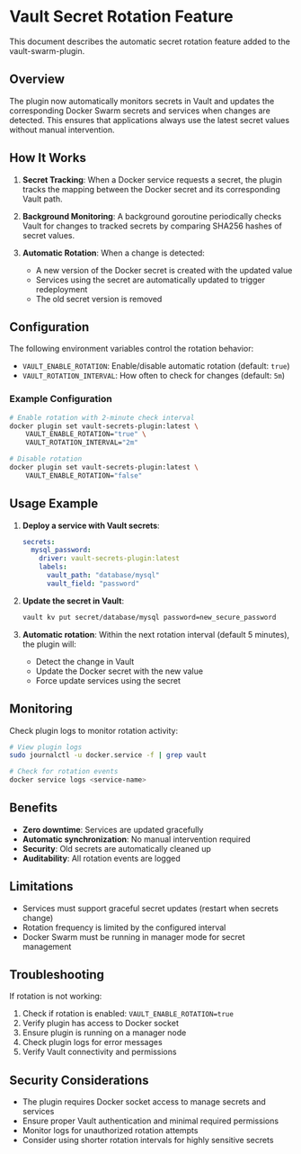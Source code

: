 # Vault Secret Rotation Feature

This document describes the automatic secret rotation feature added to the vault-swarm-plugin.

## Overview

The plugin now automatically monitors secrets in Vault and updates the corresponding Docker Swarm secrets and services when changes are detected. This ensures that applications always use the latest secret values without manual intervention.

## How It Works

1. **Secret Tracking**: When a Docker service requests a secret, the plugin tracks the mapping between the Docker secret and its corresponding Vault path.

2. **Background Monitoring**: A background goroutine periodically checks Vault for changes to tracked secrets by comparing SHA256 hashes of secret values.

3. **Automatic Rotation**: When a change is detected:
   - A new version of the Docker secret is created with the updated value
   - Services using the secret are automatically updated to trigger redeployment
   - The old secret version is removed

## Configuration

The following environment variables control the rotation behavior:

- `VAULT_ENABLE_ROTATION`: Enable/disable automatic rotation (default: `true`)
- `VAULT_ROTATION_INTERVAL`: How often to check for changes (default: `5m`)

### Example Configuration

```bash
# Enable rotation with 2-minute check interval
docker plugin set vault-secrets-plugin:latest \
    VAULT_ENABLE_ROTATION="true" \
    VAULT_ROTATION_INTERVAL="2m"

# Disable rotation
docker plugin set vault-secrets-plugin:latest \
    VAULT_ENABLE_ROTATION="false"
```

## Usage Example

1. **Deploy a service with Vault secrets**:
   ```yaml
   secrets:
     mysql_password:
       driver: vault-secrets-plugin:latest
       labels:
         vault_path: "database/mysql"
         vault_field: "password"
   ```

2. **Update the secret in Vault**:
   ```bash
   vault kv put secret/database/mysql password=new_secure_password
   ```

3. **Automatic rotation**: Within the next rotation interval (default 5 minutes), the plugin will:
   - Detect the change in Vault
   - Update the Docker secret with the new value
   - Force update services using the secret

## Monitoring

Check plugin logs to monitor rotation activity:

```bash
# View plugin logs
sudo journalctl -u docker.service -f | grep vault

# Check for rotation events
docker service logs <service-name>
```

## Benefits

- **Zero downtime**: Services are updated gracefully
- **Automatic synchronization**: No manual intervention required
- **Security**: Old secrets are automatically cleaned up
- **Auditability**: All rotation events are logged

## Limitations

- Services must support graceful secret updates (restart when secrets change)
- Rotation frequency is limited by the configured interval
- Docker Swarm must be running in manager mode for secret management

## Troubleshooting

If rotation is not working:

1. Check if rotation is enabled: `VAULT_ENABLE_ROTATION=true`
2. Verify plugin has access to Docker socket
3. Ensure plugin is running on a manager node
4. Check plugin logs for error messages
5. Verify Vault connectivity and permissions

## Security Considerations

- The plugin requires Docker socket access to manage secrets and services
- Ensure proper Vault authentication and minimal required permissions
- Monitor logs for unauthorized rotation attempts
- Consider using shorter rotation intervals for highly sensitive secrets